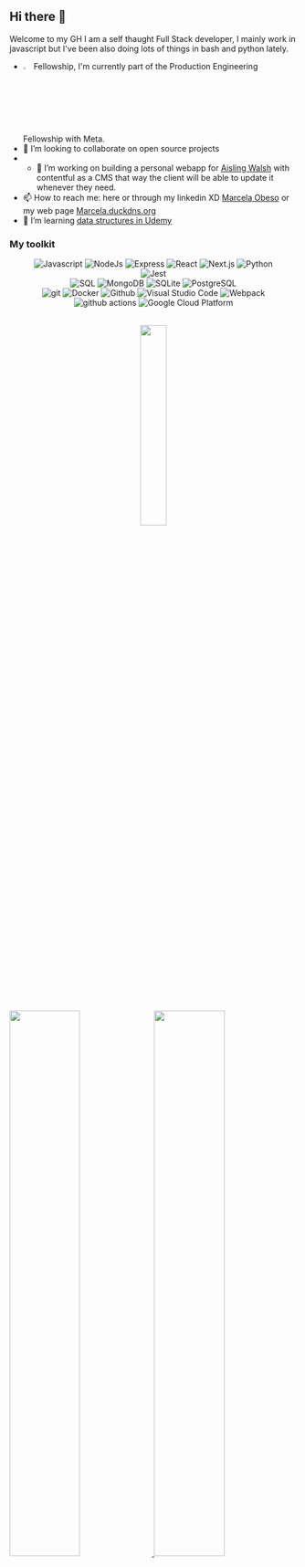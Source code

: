 ## Hi there 👋
Welcome to my GH I am a self thaught Full Stack developer, I mainly work in javascript but I've been also doing lots of things in bash and python lately. 
- <img src="https://static.mlh.io/brand-assets/logo/official/mlh-logo-color.svg?_gl=1*v2rzf9*_ga*MTE3Mjk5Mzg5Mi4xNzQ0NTYyOTc4*_ga_E5KT6TC4TK*czE3NTAzNzQxNzQkbzM0JGcxJHQxNzUwMzc0MjI2JGo4JGwwJGgw" width=3% height=3%> Fellowship, I'm currently part of the Production Engineering Fellowship with Meta.
- 👯 I’m looking to collaborate on open source projects
- - 🔭 I’m working on building a personal webapp for [Aisling Walsh](aislingwalsh.com) with contentful as a CMS that way the client will be able to update it whenever they need. 
- 📫 How to reach me: here or through my linkedin XD [Marcela Obeso](https://www.linkedin.com/in/marcela-obeso/) or my web page [Marcela.duckdns.org](https://marcela.duckdns.org/)
- 🌱 I’m learning [data structures in Udemy](https://www.udemy.com/course/js-algorithms-and-data-structures-masterclass/)

### My toolkit
<p>
<div align="center">
  <img alt="Javascript" src="https://img.shields.io/badge/-Javascript-yellow?style=for-the-badge&logo=javascript&logoColor=white&labelColor=yellow">	
  <img alt="NodeJs" src="https://img.shields.io/badge/-Node.js-339933?style=for-the-badge&logo=node.js&logoColor=white&labelColor=339933">
  <img alt="Express" src="https://img.shields.io/badge/-express-green?style=for-the-badge&labelColor=339933">

  <img alt="React" src="https://img.shields.io/badge/-React-218AAB?style=for-the-badge&logo=react&logoColor=white&labelColor=218AAB">
  <img alt="Next.js" src="https://img.shields.io/badge/next.js-000000?style=for-the-badge&logo=nextdotjs&logoColor=white">
  
  <img alt="Python" src="https://img.shields.io/badge/-Python-98b982?style=for-the-badge&logo=python&logoColor=98b982&labelColor=282828">
</div>
<div align='center'>
  <img alt="Jest" src="https://img.shields.io/badge/Jest-323330?style=for-the-badge&logo=Jest&logoColor=white">
</div>

<div align='center'>
  <img alt="SQL" src="https://img.shields.io/badge/SQL-000?style=for-the-badge&logo=mssqlserver&logoColor=4479A1">
  <img alt="MongoDB" src="https://img.shields.io/badge/MongoDB-%234ea94b.svg?style=for-the-badge&logo=mongodb&logoColor=white">
  <img alt="SQLite" src="https://img.shields.io/badge/SQLite-%2307405e.svg?style=for-the-badge&logo=sqlite&logoColor=white">
  <img alt="PostgreSQL" src="https://img.shields.io/badge/Postgres-%23316192.svg?style=for-the-badge&logo=postgresql&logoColor=white">
</div>
<div align="center">
  <img alt="git" src="https://img.shields.io/badge/git-%23F05033.svg?style=for-the-badge&logo=git&logoColor=white">
  <img alt="Docker" src="https://img.shields.io/badge/docker-%230db7ed.svg?style=for-the-badge&logo=docker&logoColor=white">
  <img alt="Github" src="https://img.shields.io/badge/github-%23121011.svg?style=for-the-badge&logo=github&logoColor=white">
  <img alt="Visual Studio Code" src="https://img.shields.io/badge/Visual%20Studio%20Code-0078d7.svg?style=for-the-badge&logo=visual-studio-code&logoColor=white">
    <img alt="Webpack" src="https://img.shields.io/badge/-Webpack-8DD6F9?style=for-the-badge&logo=webpack&logoColor=white" /> 
  <img alt="github actions" src="https://img.shields.io/badge/-Github_Actions-2088FF?style=for-the-badge&logo=github-actions&logoColor=white" />
  <img alt="Google Cloud Platform" src="https://img.shields.io/badge/-Google_Cloud_Platform-1a73e8?style=for-the-badge&logo=google-cloud&logoColor=white" />
</div>
</p>
<br/>
<div align="center">
  <img width="30%" src="https://github-readme-stats.vercel.app/api/top-langs/?username=marcelaobeso&layout=compact&theme=merko">
</div>
<br/>
<p align="left">
  <a href="https://marcela.duckdns.org/">
    <img width="49.5%" src="https://github-readme-stats.vercel.app/api?username=marcelaobeso&show_icons=true&include_all_commits=true&theme=merko&rank_icon=github">
    <img width="49.5%" src="https://github-readme-streak-stats.herokuapp.com/?user=marcelaobeso&theme=merko">   
  </a>
</p>
